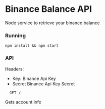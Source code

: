 # Binance Balance API

Node service to retrieve your binance balance

### Running

```
npm install && npm start
```

### API

Headers:
 - Key: Binance Api Key
 - Secret Binance Api Key Secret

```
  GET /
```
Gets account info
